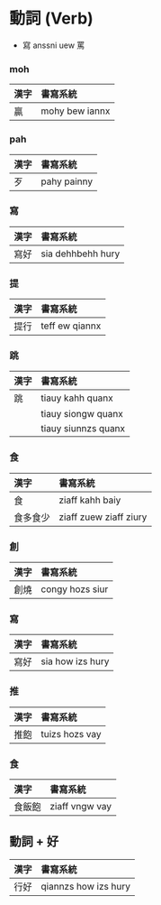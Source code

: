# 動詞 (Verb)

 * 寫 anssni uew 罵

### moh

| 漢字 | 書寫系統 |
| :--- | :--- |
| 贏 | mohy bew iannx |

### pah

| 漢字 | 書寫系統 |
| :--- | :--- |
| 歹 | pahy painny |

### 寫

| 漢字 | 書寫系統 |
| :--- | :--- |
| 寫好 | sia dehhbehh hury |

### 提

| 漢字 | 書寫系統 |
| :--- | :--- |
| 提行 | teff ew qiannx |

### 跳

| 漢字 | 書寫系統 |
| :--- | :--- |
| 跳 | tiauy kahh quanx |
| | tiauy siongw quanx |
| | tiauy siunnzs quanx |

### 食

| 漢字 | 書寫系統 |
| :--- | :--- |
| 食 | ziaff kahh baiy |
| 食多食少 | ziaff zuew ziaff ziury |

### 創

| 漢字 | 書寫系統 |
| :--- | :--- |
| 創燒 | congy hozs siur |

### 寫

| 漢字 | 書寫系統 |
| :--- | :--- |
| 寫好 | sia how izs hury |

### 推

| 漢字 | 書寫系統 |
| :--- | :--- |
| 推飽 | tuizs hozs vay |

### 食

| 漢字 | 書寫系統 |
| :--- | :--- |
| 食飯飽 | ziaff vngw vay |

## 動詞 + 好

| 漢字 | 書寫系統 |
| :--- | :--- |
| 行好 | qiannzs how izs hury |
